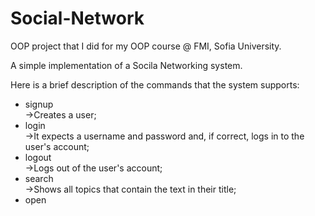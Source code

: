 # Social-Network
OOP project that I did for my OOP course @ FMI, Sofia University.

A simple implementation of a Socila Networking system.

Here is a brief description of the commands that the system supports:<br />
+ signup<br />
->Creates a user;<br />
+ login<br />
->It expects a username and password and, if correct, logs in to the user's account;<br />
+ logout<br />
->Logs out of the user's account;<br />
+ search <text><br />
->Shows all topics that contain the text in their title;<br />
+ open <title><br />
->Opens a topic with the given title;<br />
+ open <id> <br />
->Opens a topic with the given id;<br />
+ post<br />
->Creates a post in an open thread;<br />
+ p_open <title><br />
->Opens a post with title;<br />
+ p_open <id><br />
->Opens post with id;<br />
+ comment<br />
->Adds a comment below an open post;<br />
+ comments<br />
->Displays the comments below the post;<br />
+ reply <id><br />
->Responds to a comment under an open post;<br />
+ upvote <id><br />
->Adds an upvote reaction;<br />
+ downvote <id><br />
->Adds a downvote reaction;<br />
+ p_close<br />
->We are quiting post reading mode;<br />
+ quit<br />
->We're quitting the topic;<br />
+ exit<br />
->Logging out. It can be called from anywhere in the program;<br />
+ whoami<br />
->Displays information about the user;<br />
+ about <id><br />
->Displays information about the chosen topic;<br />
+ list<br />
->Shows all the listed quiestions in current topic.<br />

